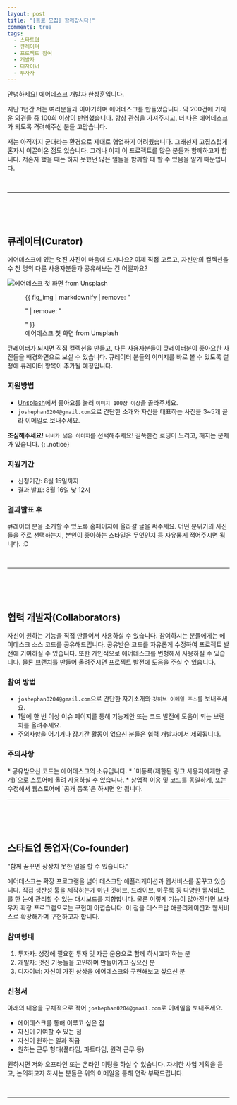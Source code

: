 ```yaml
---
layout: post
title: "[동료 모집] 함께갑시다!"
comments: true
tags: 
  - 스타트업
  - 큐레이터
  - 프로젝트 참여
  - 개발자
  - 디자이너
  - 투자자
---
```


안녕하세요! 에어데스크 개발자 한상훈입니다.

지난 1년간 저는 여러분들과 이야기하며 에어데스크를 만들었습니다. 약 200건에 가까운 의견들 중 100회 이상이 반영했습니다. 항상 관심을 가져주시고, 더 나은 에어데스크가 되도록 격려해주신 분들 고맙습니다. 

저는 아직까지 군대라는 환경으로 제대로 협업하기 어려웠습니다. 그래선지 고집스럽게 혼자서 이끌어온 점도 있습니다. 그러나 이제 이 프로젝트를 많은 분들과 함께하고자 합니다. 저혼자 했을 때는 하지 못했던 많은 일들을 함께할 때 할 수 있음을 알기 때문입니다.


<br>
<hr>
<br>
<br>
<br>


## 큐레이터(Curator)

에어데스크에 있는 멋진 사진이 마음에 드시나요? 이제 직접 고르고, 자신만의 컬렉션을 수 천 명의 다른 사용자분들과 공유해보는 건 어떨까요?

<img src="{{ site.url }}/images/post/airdesk.jpg" alt="에어데스크 첫 화면 from Unsplash">

<figure>
  {{ fig_img | markdownify | remove: "<p>" | remove: "</p>" }}
  <figcaption>에어데스크 첫 화면 from Unsplash</figcaption>
</figure>

큐레이터가 되시면 직접 컬렉션을 만들고, 다른 사용자분들이 큐레이터분이 좋아요한 사진들을 배경화면으로 보실 수 있습니다. 큐레이터 분들의 이미지를 바로 볼 수 있도록 설정에 큐레이터 항목이 추가될 예정입니다. 


### 지원방법
* [Unsplash](https://unsplash.com)에서 좋아요를 눌러 `이미지 100장 이상`을 골라주세요.
* `joshephan0204@gmail.com`으로 간단한 소개와 자신을 대표하는 사진을 3~5개 골라 이메일로 보내주세요.

**조심해주세요!** `너비가 넓은 이미지`를 선택해주세요! 길쭉한건 로딩이 느리고, 깨지는 문제가 있습니다.
{: .notice}

### 지원기간
* 신청기간: 8월 15일까지
* 결과 발표: 8월 16일 낮 12시

### 결과발표 후
큐레이터 분을 소개할 수 있도록 홈페이지에 올라갈 글을 써주세요. 어떤 분위기의 사진들을 주로 선택하는지, 본인이 좋아하는 스타일은 무엇인지 등 자유롭게 적어주시면 됩니다. :D

<br>
<hr>
<br>
<br>
<br>


## 협력 개발자(Collaborators)

자신이 원하는 기능을 직접 만들어서 사용하실 수 있습니다. 참여하시는 분들에게는 에어데스크 소스 코드를 공유해드립니다. 공유받은 코드를 자유롭게 수정하여 프로젝트 발전에 기여하실 수 있습니다. 또한 개인적으로 에어데스크를 변형해서 사용하실 수 있습니다. 물론 [브랜치](https://github.com/progit/progit/blob/master/ko/03-git-branching/01-chapter3.markdown)를 만들어 올려주시면 프로젝트 발전에 도움을 주실 수 있습니다. 


### 참여 방법
* `joshephan0204@gmail.com`으로 간단한 자기소개와 `깃허브 이메일 주소`를 보내주세요.
* 1달에 한 번 이상 이슈 페이지를 통해 기능제안 또는 코드 발전에 도움이 되는 브랜치를 올려주세요.
* 주의사항을 어기거나 장기간 활동이 없으신 분들은 협력 개발자에서 제외됩니다.


<h3 class="warning-message">주의사항</h3>
* 공유받으신 코드는 에어데스크의 소유입니다. 
* `미등록(제한된 링크 사용자에게만 공개)`으로 스토어에 올려 사용하실 수 있습니다.
* 상업적 이용 및 코드를 동일하게, 또는 수정해서 웹스토어에 `공개 등록`은 하시면 안 됩니다.

<br>
<hr>
<br>
<br>
<br>

## 스타트업 동업자(Co-founder)


"함께 꿈꾸면 상상치 못한 일을 할 수 있습니다."

에어데스크는 확장 프로그램을 넘어 데스크탑 애플리케이션과 웹서비스를 꿈꾸고 있습니다. 직접 생산성 툴을 제작하는게 아닌 깃허브, 드라이브, 아웃룩 등 다양한 웹서비스를 한 눈에 관리할 수 있는 대시보드를 지향합니다. 물론 이렇게 기능이 많아진다면 브라우저 확장 프로그램으로는 구현이 어렵습니다. 이 점을 데스크탑 애플리케이션과 웹서비스로 확장해가며 구현하고자 합니다.


### 참여형태
1. 투자자: 성장에 필요한 투자 및 자금 운용으로 함께 하시고자 하는 분
2. 개발자: 멋진 기능들을 고민하며 만들어가고 싶으신 분 
3. 디자이너: 자신이 가진 상상을 에어데스크와 구현해보고 싶으신 분


### 신청서 

아래의 내용을 구체적으로 적어 `joshephan0204@gmail.com`로 이메일을 보내주세요.

* 에어데스크를 통해 이루고 싶은 점
* 자신이 기여할 수 있는 점
* 자신이 원하는 일과 직급
* 원하는 근무 형태(풀타임, 파트타임, 원격 근무 등)


원하시면 저와 오프라인 또는 온라인 미팅을 하실 수 있습니다. 자세한 사업 계획을 듣고, 논의하고자 하시는 분들은 위의 이메일을 통해 연락 부탁드립니다.

<br>
<hr>
<br>
<br>
<br>
